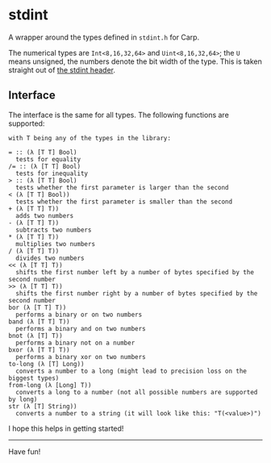 # stdint

A wrapper around the types defined in `stdint.h` for Carp.

The numerical types are `Int<8,16,32,64>` and `Uint<8,16,32,64>`; the `U` means
unsigned, the numbers denote the bit width of the type. This is taken straight
out of [the stdint header](http://pubs.opengroup.org/onlinepubs/009695399/basedefs/stdint.h.html).

## Interface

The interface is the same for all types. The following functions are supported:

```
with T being any of the types in the library:

= :: (λ [T T] Bool)
  tests for equality
/= :: (λ [T T] Bool)
  tests for inequality
> :: (λ [T T] Bool)
  tests whether the first parameter is larger than the second
< (λ [T T] Bool))
  tests whether the first parameter is smaller than the second
+ (λ [T T] T))
  adds two numbers
- (λ [T T] T))
  subtracts two numbers
* (λ [T T] T))
  multiplies two numbers
/ (λ [T T] T))
  divides two numbers
<< (λ [T T] T))
  shifts the first number left by a number of bytes specified by the second number
>> (λ [T T] T))
  shifts the first number right by a number of bytes specified by the second number
bor (λ [T T] T))
  performs a binary or on two numbers
band (λ [T T] T))
  performs a binary and on two numbers
bnot (λ [T] T))
  performs a binary not on a number
bxor (λ [T T] T))
  performs a binary xor on two numbers
to-long (λ [T] Long))
  converts a number to a long (might lead to precision loss on the biggest types)
from-long (λ [Long] T))
  converts a long to a number (not all possible numbers are supported by long)
str (λ [T] String))
  converts a number to a string (it will look like this: "T(<value>)")
```

I hope this helps in getting started!

<hr/>

Have fun!
